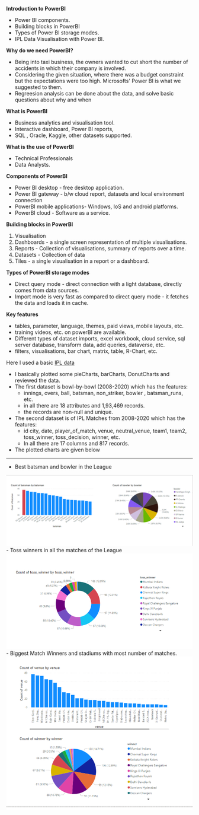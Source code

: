 **Introduction to PowerBI**
 - Power BI components.
 - Building blocks in PowerBI
 - Types of Power BI storage modes.
-  IPL Data Visualisation with Power BI.

**Why do we need PowerBI?**
   - Being into taxi business, the owners wanted to cut short the number of accidents in which their company is involved.
   - Considering the given situation, where there was a budget constraint but the expectations were too high. Microsofts' Power BI is what we suggested to them.
   - Regreesion analysis can be done about the data, and solve basic questions about why and when

**What is PowerBI**
 - Business analytics and visualisation tool.
 - Interactive dashboard, Power BI reports,
 - SQL , Oracle, Kaggle, other datasets supported.

**What is the use of PowerBI**
 - Technical Professionals
 - Data Analysts.

**Components of PowerBI**
 - Power BI desktop - free desktop application.
 - Power BI gateway - b/w cloud report, datasets and local environment connection
 - PowerBI mobile applications- Windows, IoS and android platforms.
 - PowerBI cloud - Software as a service.

**Building blocks in PowerBI**
1. Visualisation
2. Dashboards - a single screen representation of multiple visualisations.
3. Reports - Collection of visualisations, summary of reports over a time.
4. Datasets - Collection of data
5. Tiles - a single visualisation in a report or a dashboard.

**Types of PowerBI storage modes**
 - Direct query mode - direct connection with a light database, directly comes from data sources.
 - Import mode is very fast as compared to direct query mode - it fetches the data and loads it in cache.

**Key features**
 - tables, parameter, language, themes, paid views, mobile layouts, etc.
 - training videos, etc. on powerBI are available.
 - Different types of dataset imports, excel workbook, cloud service, sql server database, transform data, add queries, dataverse, etc.
 - filters, visualisations, bar chart, matrix, table, R-Chart, etc.

Here I used a basic [IPL data](https://www.kaggle.com/patrickb1912/ipl-complete-dataset-20082020)
 - I basically plotted some pieCharts, barCharts, DonutCharts and reviewed the data.
 - The first dataset is bowl-by-bowl (2008-2020) which has the features:
   - innings, overs, ball, batsman,	non_striker, bowler	, batsman_runs, etc.
   - in all there are 18 attributes and 1,93,469 records.
   - the records are non-null and unique.
 - The second dataset is of IPL Matches from 2008-2020 which has the features:
   - id	city, date, player_of_match, venue, neutral_venue, team1, team2, toss_winner, toss_decision, winner, etc.
   - In all there are 17 columns and 817 records.
 - The plotted charts are given below
---
- Best batsman and bowler in the League
<img src="../IPL_Data_Visualisation/images/BarPlots_PieCharts.png">
- Toss winners in all the matches of the League
<img src="../IPL_Data_Visualisation/images/DonutChart.png">
- Biggest Match Winners and stadiums with most number of matches. 
<img src="../IPL_Data_Visualisation/images/TeamWisePerformance.png">